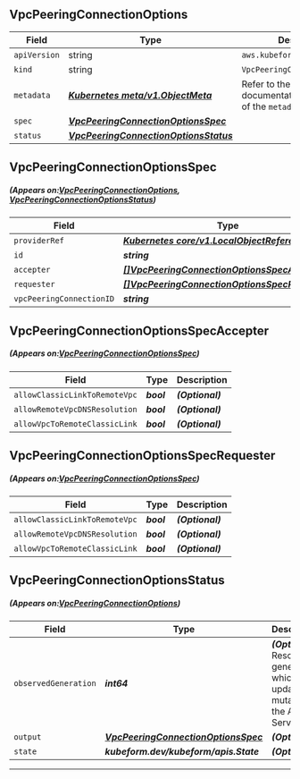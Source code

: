 ## VpcPeeringConnectionOptions
| Field | Type | Description |
| ------ | ----- | ----------- |
| `apiVersion` | string | `aws.kubeform.com/v1alpha1` |
|    `kind` | string | `VpcPeeringConnectionOptions` |
| `metadata` | ***[Kubernetes meta/v1.ObjectMeta](https://kubernetes.io/docs/reference/generated/kubernetes-api/v1.13/#objectmeta-v1-meta)***|Refer to the Kubernetes API documentation for the fields of the `metadata` field.|
| `spec` | ***[VpcPeeringConnectionOptionsSpec](#VpcPeeringConnectionOptionsSpec)***||
| `status` | ***[VpcPeeringConnectionOptionsStatus](#VpcPeeringConnectionOptionsStatus)***||
## VpcPeeringConnectionOptionsSpec
##### (Appears on:[VpcPeeringConnectionOptions](#VpcPeeringConnectionOptions), [VpcPeeringConnectionOptionsStatus](#VpcPeeringConnectionOptionsStatus))
| Field | Type | Description |
| ------ | ----- | ----------- |
| `providerRef` | ***[Kubernetes core/v1.LocalObjectReference](https://kubernetes.io/docs/reference/generated/kubernetes-api/v1.13/#localobjectreference-v1-core)***||
| `id` | ***string***||
| `accepter` | ***[[]VpcPeeringConnectionOptionsSpecAccepter](#VpcPeeringConnectionOptionsSpecAccepter)***| ***(Optional)*** |
| `requester` | ***[[]VpcPeeringConnectionOptionsSpecRequester](#VpcPeeringConnectionOptionsSpecRequester)***| ***(Optional)*** |
| `vpcPeeringConnectionID` | ***string***||
## VpcPeeringConnectionOptionsSpecAccepter
##### (Appears on:[VpcPeeringConnectionOptionsSpec](#VpcPeeringConnectionOptionsSpec))
| Field | Type | Description |
| ------ | ----- | ----------- |
| `allowClassicLinkToRemoteVpc` | ***bool***| ***(Optional)*** |
| `allowRemoteVpcDNSResolution` | ***bool***| ***(Optional)*** |
| `allowVpcToRemoteClassicLink` | ***bool***| ***(Optional)*** |
## VpcPeeringConnectionOptionsSpecRequester
##### (Appears on:[VpcPeeringConnectionOptionsSpec](#VpcPeeringConnectionOptionsSpec))
| Field | Type | Description |
| ------ | ----- | ----------- |
| `allowClassicLinkToRemoteVpc` | ***bool***| ***(Optional)*** |
| `allowRemoteVpcDNSResolution` | ***bool***| ***(Optional)*** |
| `allowVpcToRemoteClassicLink` | ***bool***| ***(Optional)*** |
## VpcPeeringConnectionOptionsStatus
##### (Appears on:[VpcPeeringConnectionOptions](#VpcPeeringConnectionOptions))
| Field | Type | Description |
| ------ | ----- | ----------- |
| `observedGeneration` | ***int64***| ***(Optional)*** Resource generation, which is updated on mutation by the API Server.|
| `output` | ***[VpcPeeringConnectionOptionsSpec](#VpcPeeringConnectionOptionsSpec)***| ***(Optional)*** |
| `state` | ***kubeform.dev/kubeform/apis.State***| ***(Optional)*** |
---

